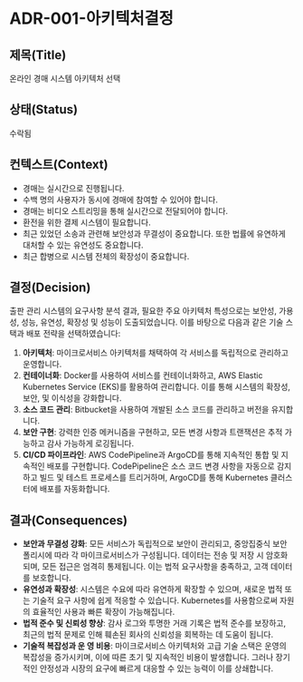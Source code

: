 # ADR-001-아키텍처결정

## 제목(Title)
온라인 경매 시스템 아키텍처 선택

## 상태(Status)
수락됨

## 컨텍스트(Context)
- 경매는 실시간으로 진행됩니다.
- 수백 명의 사용자가 동시에 경매에 참여할 수 있어야 합니다.
- 경매는 비디오 스트리밍을 통해 실시간으로 전달되어야 합니다.
- 환전을 위한 결제 시스템이 필요합니다.
- 최근 있었던 소송과 관련해 보안성과 무결성이 중요합니다. 또한 법률에 유연하게 대처할 수 있는 유연성도 중요합니다.
- 최근 합병으로 시스템 전체의 확장성이 중요합니다.

## 결정(Decision)
출판 관리 시스템의 요구사항 분석 결과, 필요한 주요 아키텍처 특성으로는 보안성, 가용성, 성능, 유연성, 확장성 및 성능이 도출되었습니다. 이를 바탕으로 다음과 같은 기술 스택과 배포 전략을 선택하였습니다:

1. **아키텍처**: 마이크로서비스 아키텍처를 채택하여 각 서비스를 독립적으로 관리하고 운영합니다.
2. **컨테이너화**: Docker를 사용하여 서비스를 컨테이너화하고, AWS Elastic Kubernetes Service (EKS)를 활용하여 관리합니다. 이를 통해 시스템의 확장성, 보안, 및 이식성을 강화합니다.
3. **소스 코드 관리**: Bitbucket을 사용하여 개발된 소스 코드를 관리하고 버전을 유지합니다.
4. **보안 구현**: 강력한 인증 메커니즘을 구현하고, 모든 변경 사항과 트랜잭션은 추적 가능하고 감사 가능하게 로깅됩니다.
4. **CI/CD 파이프라인**: AWS CodePipeline과 ArgoCD를 통해 지속적인 통합 및 지속적인 배포를 구현합니다. CodePipeline은 소스 코드 변경 사항을 자동으로 감지하고 빌드 및 테스트 프로세스를 트리거하며, ArgoCD를 통해 Kubernetes 클러스터에 배포를 자동화합니다.

## 결과(Consequences)
- **보안과 무결성 강화**: 모든 서비스가 독립적으로 보안이 관리되고, 중앙집중식 보안 폴리시에 따라 각 마이크로서비스가 구성됩니다. 데이터는 전송 및 저장 시 암호화되며, 모든 접근은 엄격히 통제됩니다. 이는 법적 요구사항을 충족하고, 고객 데이터를 보호합니다.
- **유연성과 확장성**: 시스템은 수요에 따라 유연하게 확장할 수 있으며, 새로운 법적 또는 기술적 요구 사항에 쉽게 적응할 수 있습니다. Kubernetes를 사용함으로써 자원의 효율적인 사용과 빠른 확장이 가능해집니다.
- **법적 준수 및 신뢰성 향상**: 감사 로그와 투명한 거래 기록은 법적 준수를 보장하고, 최근의 법적 문제로 인해 훼손된 회사의 신뢰성을 회복하는 데 도움이 됩니다.
- **기술적 복잡성과 운 영 비용**: 마이크로서비스 아키텍처와 고급 기술 스택은 운영의 복잡성을 증가시키며, 이에 따른 초기 및 지속적인 비용이 발생합니다. 그러나 장기적인 안정성과 시장의 요구에 빠르게 대응할 수 있는 능력이 이를 상쇄합니다.